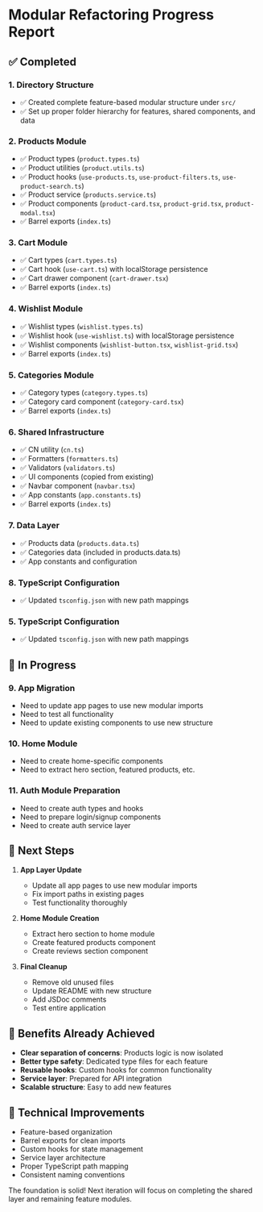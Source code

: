 # Modular Refactoring Progress Report

## ✅ Completed

### 1. **Directory Structure**

- ✅ Created complete feature-based modular structure under `src/`
- ✅ Set up proper folder hierarchy for features, shared components, and data

### 2. **Products Module**

- ✅ Product types (`product.types.ts`)
- ✅ Product utilities (`product.utils.ts`)
- ✅ Product hooks (`use-products.ts`, `use-product-filters.ts`, `use-product-search.ts`)
- ✅ Product service (`products.service.ts`)
- ✅ Product components (`product-card.tsx`, `product-grid.tsx`, `product-modal.tsx`)
- ✅ Barrel exports (`index.ts`)

### 3. **Cart Module**

- ✅ Cart types (`cart.types.ts`)
- ✅ Cart hook (`use-cart.ts`) with localStorage persistence
- ✅ Cart drawer component (`cart-drawer.tsx`)
- ✅ Barrel exports (`index.ts`)

### 4. **Wishlist Module**

- ✅ Wishlist types (`wishlist.types.ts`)
- ✅ Wishlist hook (`use-wishlist.ts`) with localStorage persistence
- ✅ Wishlist components (`wishlist-button.tsx`, `wishlist-grid.tsx`)
- ✅ Barrel exports (`index.ts`)

### 5. **Categories Module**

- ✅ Category types (`category.types.ts`)
- ✅ Category card component (`category-card.tsx`)
- ✅ Barrel exports (`index.ts`)

### 6. **Shared Infrastructure**

- ✅ CN utility (`cn.ts`)
- ✅ Formatters (`formatters.ts`)
- ✅ Validators (`validators.ts`)
- ✅ UI components (copied from existing)
- ✅ Navbar component (`navbar.tsx`)
- ✅ App constants (`app.constants.ts`)
- ✅ Barrel exports (`index.ts`)

### 7. **Data Layer**

- ✅ Products data (`products.data.ts`)
- ✅ Categories data (included in products.data.ts)
- ✅ App constants and configuration

### 8. **TypeScript Configuration**

- ✅ Updated `tsconfig.json` with new path mappings

### 5. **TypeScript Configuration**

- ✅ Updated `tsconfig.json` with new path mappings

## 🔄 In Progress

### 9. **App Migration**

- Need to update app pages to use new modular imports
- Need to test all functionality
- Need to update existing components to use new structure

### 10. **Home Module**

- Need to create home-specific components
- Need to extract hero section, featured products, etc.

### 11. **Auth Module Preparation**

- Need to create auth types and hooks
- Need to prepare login/signup components
- Need to create auth service layer

## 🎯 Next Steps

1. **App Layer Update**

   - Update all app pages to use new modular imports
   - Fix import paths in existing pages
   - Test functionality thoroughly

2. **Home Module Creation**

   - Extract hero section to home module
   - Create featured products component
   - Create reviews section component

3. **Final Cleanup**
   - Remove old unused files
   - Update README with new structure
   - Add JSDoc comments
   - Test entire application

## 🎨 Benefits Already Achieved

- **Clear separation of concerns**: Products logic is now isolated
- **Better type safety**: Dedicated type files for each feature
- **Reusable hooks**: Custom hooks for common functionality
- **Service layer**: Prepared for API integration
- **Scalable structure**: Easy to add new features

## 🔧 Technical Improvements

- Feature-based organization
- Barrel exports for clean imports
- Custom hooks for state management
- Service layer architecture
- Proper TypeScript path mapping
- Consistent naming conventions

The foundation is solid! Next iteration will focus on completing the shared layer and remaining feature modules.
